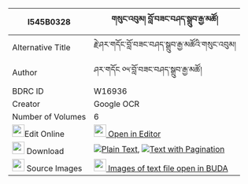 |I545B0328|གསུང་འབུམ། བློ་བཟང་བཤད་སྒྲུབ་རྒྱ་མཚོ། 
| --- | --- 
|Alternative Title |རྗེ་ཤར་གདོང་བློ་བཟང་བཤད་སྒྲུབ་རྒྱ་མཚོའི་གསུང་འབུམ།
|Author| ཤར་གདོང ༠༥་བློ་བཟང་བཤད་སྒྲུབ་རྒྱ་མཚོ།
|BDRC ID | W16936
|Creator | Google OCR
|Number of Volumes| 6
|<img width="25" src="https://img.icons8.com/color/25/000000/edit-property.png">Edit Online| [<img width="25" src="https://avatars.githubusercontent.com/u/45091458?s=200&v=4"> Open in Editor](http://editor.openpecha.org/I545B0328)
|<img width="25" src="https://img.icons8.com/fluent/48/000000/download-2.png"/>  Download | [![](https://img.icons8.com/color/20/000000/txt.png)Plain Text](https://github.com/Openpecha/I545B0328/releases/download/v1/sungbum_lozang_shedrub_gyatso_plain_I545B0328.zip), [![](https://img.icons8.com/color/20/000000/txt.png)Text with Pagination](https://github.com/Openpecha/I545B0328/releases/download/v1/sungbum_lozang_shedrub_gyatso_pages_I545B0328.zip)
|<img width="25" src="https://img.icons8.com/plasticine/100/000000/pictures-folder.png"/>  Source Images | [<img width="25" src="https://library.bdrc.io/icons/BUDA-small.svg"> Images of text file open in BUDA](https://library.bdrc.io/show/bdr:W16936)